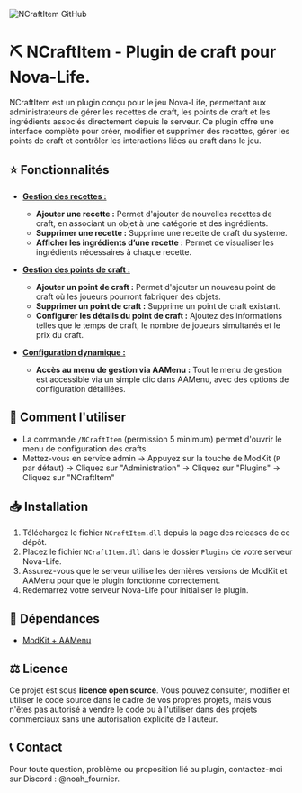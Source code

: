 ![NCraftItem GitHub](https://github.com/user-attachments/assets/aeb08368-ea13-4e97-9135-3325ffb23dab)
# ⛏️ NCraftItem - Plugin de craft pour Nova-Life.
NCraftItem est un plugin conçu pour le jeu Nova-Life, permettant aux administrateurs de gérer les recettes de craft, les points de craft et les ingrédients associés directement depuis le serveur. Ce plugin offre une interface complète pour créer, modifier et supprimer des recettes, gérer les points de craft et contrôler les interactions liées au craft dans le jeu.

## ⭐ Fonctionnalités
- <ins>**Gestion des recettes :**</ins>
    - **Ajouter une recette :** Permet d'ajouter de nouvelles recettes de craft, en associant un objet à une catégorie et des ingrédients.
    - **Supprimer une recette :** Supprime une recette de craft du système.
    - **Afficher les ingrédients d’une recette :** Permet de visualiser les ingrédients nécessaires à chaque recette.
  
- <ins>**Gestion des points de craft :**</ins>
    - **Ajouter un point de craft :** Permet d'ajouter un nouveau point de craft où les joueurs pourront fabriquer des objets.
    - **Supprimer un point de craft :** Supprime un point de craft existant.
    - **Configurer les détails du point de craft :** Ajoutez des informations telles que le temps de craft, le nombre de joueurs simultanés et le prix du craft.

- <ins>**Configuration dynamique :**</ins>
    - **Accès au menu de gestion via AAMenu :** Tout le menu de gestion est accessible via un simple clic dans AAMenu, avec des options de configuration détaillées.

## 📖 Comment l'utiliser
- La commande `/NCraftItem` (permission 5 minimum) permet d'ouvrir le menu de configuration des crafts.
- Mettez-vous en service admin -> Appuyez sur la touche de ModKit (`P` par défaut) -> Cliquez sur "Administration" -> Cliquez sur "Plugins" -> Cliquez sur "NCraftItem"

## 📥 Installation
1. Téléchargez le fichier `NCraftItem.dll` depuis la page des releases de ce dépôt.
2. Placez le fichier `NCraftItem.dll` dans le dossier `Plugins` de votre serveur Nova-Life.
3. Assurez-vous que le serveur utilise les dernières versions de ModKit et AAMenu pour que le plugin fonctionne correctement.
4. Redémarrez votre serveur Nova-Life pour initialiser le plugin.

## 📌 Dépendances
- [ModKit + AAMenu](https://github.com/Aarnow/NovaLife_ModKit-Releases/releases/latest)

## ⚖️ Licence
Ce projet est sous **licence open source**. Vous pouvez consulter, modifier et utiliser le code source dans le cadre de vos propres projets, mais vous n'êtes pas autorisé à vendre le code ou à l'utiliser dans des projets commerciaux sans une autorisation explicite de l'auteur.

## 📞 Contact
Pour toute question, problème ou proposition lié au plugin, contactez-moi sur Discord : @noah_fournier.
